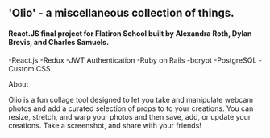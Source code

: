 
<h2>'Olio' - a miscellaneous collection of things.</h2>

<h4>React.JS final project for Flatiron School built by Alexandra Roth, Dylan Brevis, and Charles Samuels.</h4>


-React.js
-Redux
-JWT Authentication
-Ruby on Rails
-bcrypt
-PostgreSQL
-Custom CSS

About

Olio is a fun collage tool designed to let you take and manipulate webcam photos and add a curated selection of props to to your creations.  You can resize, stretch, and warp your photos and then save, add, or update your creations.  Take a screenshot, and share with your friends!
